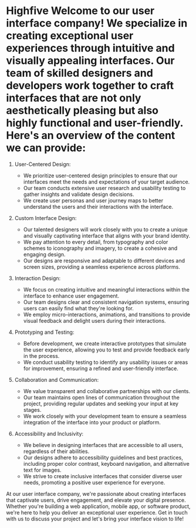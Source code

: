 # Highfive Welcome to our user interface company! We specialize in creating exceptional user experiences through intuitive and visually appealing interfaces. Our team of skilled designers and developers work together to craft interfaces that are not only aesthetically pleasing but also highly functional and user-friendly. Here's an overview of the content we can provide:

1. User-Centered Design:
   - We prioritize user-centered design principles to ensure that our interfaces meet the needs and expectations of your target audience.
   - Our team conducts extensive user research and usability testing to gather insights and validate design decisions.
   - We create user personas and user journey maps to better understand the users and their interactions with the interface.

2. Custom Interface Design:
   - Our talented designers will work closely with you to create a unique and visually captivating interface that aligns with your brand identity.
   - We pay attention to every detail, from typography and color schemes to iconography and imagery, to create a cohesive and engaging design.
   - Our designs are responsive and adaptable to different devices and screen sizes, providing a seamless experience across platforms.

3. Interaction Design:
   - We focus on creating intuitive and meaningful interactions within the interface to enhance user engagement.
   - Our team designs clear and consistent navigation systems, ensuring users can easily find what they're looking for.
   - We employ micro-interactions, animations, and transitions to provide visual feedback and delight users during their interactions.

4. Prototyping and Testing:
   - Before development, we create interactive prototypes that simulate the user experience, allowing you to test and provide feedback early in the process.
   - We conduct usability testing to identify any usability issues or areas for improvement, ensuring a refined and user-friendly interface.

5. Collaboration and Communication:
   - We value transparent and collaborative partnerships with our clients.
   - Our team maintains open lines of communication throughout the project, providing regular updates and seeking your input at key stages.
   - We work closely with your development team to ensure a seamless integration of the interface into your product or platform.

6. Accessibility and Inclusivity:
   - We believe in designing interfaces that are accessible to all users, regardless of their abilities.
   - Our designs adhere to accessibility guidelines and best practices, including proper color contrast, keyboard navigation, and alternative text for images.
   - We strive to create inclusive interfaces that consider diverse user needs, promoting a positive user experience for everyone.

At our user interface company, we're passionate about creating interfaces that captivate users, drive engagement, and elevate your digital presence. Whether you're building a web application, mobile app, or software product, we're here to help you deliver an exceptional user experience. Get in touch with us to discuss your project and let's bring your interface vision to life!
